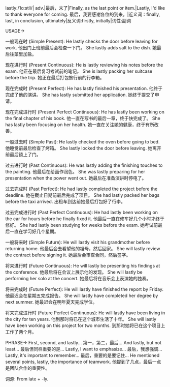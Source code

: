 lastly:/ˈlɑːstli/| adv.|最后，末了|Finally, as the last point or item.|Lastly, I'd like to thank everyone for coming. 最后，我要感谢各位的到来。|近义词：finally, last, in conclusion, ultimately|反义词:firstly, initially|词性:副词

USAGE->

一般现在时 (Simple Present):
He lastly checks the door before leaving for work. 他出门上班前最后会检查一下门。
She lastly adds salt to the dish. 她最后往菜里加盐。


现在进行时 (Present Continuous):
He is lastly reviewing his notes before the exam. 他正在最后复习考试前的笔记。
She is lastly packing her suitcase before the trip. 她正在最后打包旅行前的行李箱。


现在完成时 (Present Perfect):
He has lastly finished his presentation. 他终于完成了他的演讲。
She has lastly submitted her application. 她终于提交了申请。


现在完成进行时 (Present Perfect Continuous):
He has lastly been working on the final chapter of his book. 他一直在写书的最后一章，终于快完成了。
She has lastly been focusing on her health. 她一直在关注她的健康，终于有所改善。


一般过去时 (Simple Past):
He lastly checked the oven before going to bed. 他睡觉前最后检查了烤箱。
She lastly locked the door before leaving. 她离开前最后锁上了门。


过去进行时 (Past Continuous):
He was lastly adding the finishing touches to the painting. 他最后在给画作润色。
She was lastly preparing for her presentation when the power went out.  她最后在准备演讲时停电了。


过去完成时 (Past Perfect):
He had lastly completed the project before the deadline. 他在截止日期前最后完成了项目。
She had lastly packed her bags before the taxi arrived.  出租车到达前她最后打包好了行李。


过去完成进行时 (Past Perfect Continuous):
He had lastly been working on the car for hours before he finally fixed it. 他最后一直在修车好几个小时才终于修好。
She had lastly been studying for weeks before the exam. 她考试前最后一直在学习好几个星期。


一般将来时 (Simple Future):
He will lastly visit his grandmother before returning home. 他最后会去看望他的祖母，然后回家。
She will lastly review the contract before signing it. 她最后会审查合同，然后签字。


将来进行时 (Future Continuous):
He will lastly be presenting his findings at the conference. 他最后将在会议上展示他的发现。
She will lastly be performing her solo at the concert. 她最后将在音乐会上表演她的独奏。


将来完成时 (Future Perfect):
He will lastly have finished the report by Friday. 他最迟会在星期五完成报告。
She will lastly have completed her degree by next summer. 她最迟会在明年夏天完成学位。


将来完成进行时 (Future Perfect Continuous):
He will lastly have been living in the city for ten years. 他到那时将已在这个城市生活了十年。
She will lastly have been working on this project for two months. 到那时她将已在这个项目上工作了两个月。



PHRASE->
First, second, and lastly... 第一，第二，最后...
And lastly, but not least... 最后但同样重要的是...
Lastly, I want to emphasize... 最后，我想强调...
Lastly, it's important to remember... 最后，重要的是要记住...
He mentioned several points, lastly, the importance of teamwork. 他提到了几点，最后一点是团队合作的重要性。

词源: From late + -ly.
